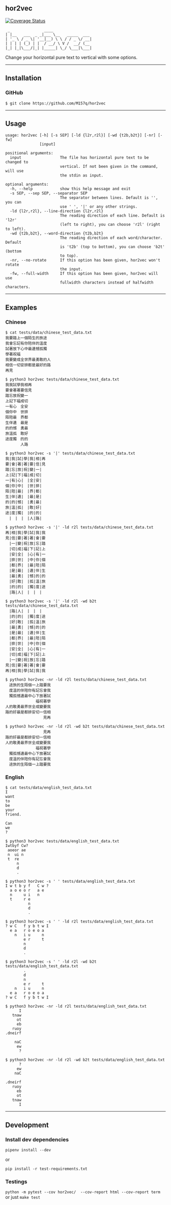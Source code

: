 ## hor2vec

[![Coverage Status](https://coveralls.io/repos/github/M157q/5g1/badge.svg?branch=master)](https://coveralls.io/github/M157q/5g1?branch=master)

```
 _               ____
| |__   ___  _ _|___ \__   _____  ___
| '_ \ / _ \| '__|__) \ \ / / _ \/ __|
| | | | (_) | |  / __/ \ V /  __/ (__
|_| |_|\___/|_| |_____| \_/ \___|\___|
```

Change your horizontal pure text to vertical with some options.

---

## Installation

### GitHub

`$ git clone https://github.com/M157q/hor2vec`

---

## Usage

```
usage: hor2vec [-h] [-s SEP] [-ld {l2r,r2l}] [-wd {t2b,b2t}] [-nr] [-fw]
               [input]

positional arguments:
  input                 The file has horizontal pure text to be changed to
                        vertical. If not been given in the command, will use
                        the stdin as input.

optional arguments:
  -h, --help            show this help message and exit
  -s SEP, --sep SEP, --separator SEP
                        The separator between lines. Default is '', you can
                        use ' ', '|' or any other strings.
  -ld {l2r,r2l}, --line-direction {l2r,r2l}
                        The reading direction of each line. Default is 'l2r'
                        (left to right), you can choose 'r2l' (right to left).
  -wd {t2b,b2t}, --word-direction {t2b,b2t}
                        The reading direction of each word/character. Default
                        is 't2b' (top to bottom), you can choose 'b2t' (bottom
                        to top).
  -nr, --no-rotate      If this option has been given, hor2vec won't rotate
                        the input.
  -fw, --full-width     If this option has been given, hor2vec will use
                        fullwidth characters instead of halfwidth characters.
```

---

## Examples

### Chinese

```
$ cat tests/data/chinese_test_data.txt
我要踏上一個陌生的旅途
我會忘記有你陪伴的溫度
試著放下心中最遺憾孤獨
學著祝福
我要變成全世界最勇敢的人
相信一切安排都是最好的路
再見
```

```
$ python3 hor2vec tests/data/chinese_test_data.txt
我我試學我相再
要會著著要信見
踏忘放祝變一
上記下福成切
一有心　全安
個你中　世排
陌陪最　界都
生伴遺　最是
的的憾　勇最
旅溫孤　敢好
途度獨　的的
　　　　人路
```

```
$ python3 hor2vec -s '|' tests/data/chinese_test_data.txt
我|我|試|學|我|相|再
要|會|著|著|要|信|見
踏|忘|放|祝|變|一|
上|記|下|福|成|切|
一|有|心|　|全|安|
個|你|中|　|世|排|
陌|陪|最|　|界|都|
生|伴|遺|　|最|是|
的|的|憾|　|勇|最|
旅|溫|孤|　|敢|好|
途|度|獨|　|的|的|
　|　|　|　|人|路|
```

```
$ python3 hor2vec -s '|' -ld r2l tests/data/chinese_test_data.txt
再|相|我|學|試|我|我
見|信|要|著|著|會|要
　|一|變|祝|放|忘|踏
　|切|成|福|下|記|上
　|安|全|　|心|有|一
　|排|世|　|中|你|個
　|都|界|　|最|陪|陌
　|是|最|　|遺|伴|生
　|最|勇|　|憾|的|的
　|好|敢|　|孤|溫|旅
　|的|的|　|獨|度|途
　|路|人|　|　|　|
```

```
$ python3 hor2vec -s '|' -ld r2l -wd b2t tests/data/chinese_test_data.txt
　|路|人|　|　|　|
　|的|的|　|獨|度|途
　|好|敢|　|孤|溫|旅
　|最|勇|　|憾|的|的
　|是|最|　|遺|伴|生
　|都|界|　|最|陪|陌
　|排|世|　|中|你|個
　|安|全|　|心|有|一
　|切|成|福|下|記|上
　|一|變|祝|放|忘|踏
見|信|要|著|著|會|要
再|相|我|學|試|我|我
```

```
$ python3 hor2vec -nr -ld r2l tests/data/chinese_test_data.txt
　途旅的生陌個一上踏要我
　度溫的伴陪你有記忘會我
　獨孤憾遺最中心下放著試
　　　　　　　　福祝著學
人的敢勇最界世全成變要我
路的好最是都排安切一信相
　　　　　　　　　　見再
```

```
$ python3 hor2vec -nr -ld r2l -wd b2t tests/data/chinese_test_data.txt
　　　　　　　　　　見再
路的好最是都排安切一信相
人的敢勇最界世全成變要我
　　　　　　　　福祝著學
　獨孤憾遺最中心下放著試
　度溫的伴陪你有記忘會我
　途旅的生陌個一上踏要我
```

### English

```
$ cat tests/data/english_test_data.txt
I
want
to
be
your
friend.

Can
we
?
```

```
$ python3 hor2vec tests/data/english_test_data.txt
Iwtbyf Cw?
 aoeor ae
 n  ui n
 t  re
     n
     d
     .
```

```
$ python3 hor2vec -s ' ' tests/data/english_test_data.txt
I w t b y f   C w ?
  a o e o r   a e
  n     u i   n
  t     r e
          n
          d
          .
```

```
$ python3 hor2vec -s ' ' -ld r2l tests/data/english_test_data.txt
? w C   f y b t w I
  e a   r o e o a
    n   i u     n
        e r     t
        n
        d
        .
```

```
$ python3 hor2vec -s ' ' -ld r2l -wd b2t tests/data/english_test_data.txt
        .
        d
        n
        e r     t
    n   i u     n
  e a   r o e o a
? w C   f y b t w I
```

```
$ python3 hor2vec -nr -ld r2l tests/data/english_test_data.txt
      I
   tnaw
     ot
     eb
   ruoy
.dneirf

    naC
     ew
      ?
```

```
$ python3 hor2vec -nr -ld r2l -wd b2t tests/data/english_test_data.txt
      ?
     ew
    naC

.dneirf
   ruoy
     eb
     ot
   tnaw
      I
```

---

## Development

### Install dev dependencies

`pipenv install --dev`

or

`pip install -r test-requirements.txt`

### Testings

`python -m pytest --cov hor2vec/  --cov-report html --cov-report term`
or just
`make test`
